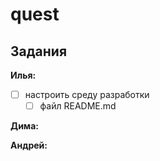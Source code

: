# quest

## Задания

**Илья:**

- [ ] настроить среду разработки
  - [ ] файл README.md

**Дима:**

**Андрей:**